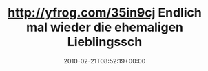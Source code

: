 ---
retweeted: false
source: <a href="http://twitter.com" rel="nofollow">Twitter Web Client</a>
entities:
  hashtags: []
  symbols: []
  user_mentions: []
  urls: []
display_text_range:
- '0'
- '109'
favorite_count: '0'
id_str: '9422455240'
truncated: false
retweet_count: '0'
id: '9422455240'
created_at: Sun Feb 21 08:52:19 +0000 2010
favorited: false
full_text: http://yfrog.com/35in9cj Endlich mal wieder die ehemaligen Lieblingsschuhe
  tragen. Noch aus Vor-Abi Zeiten...
lang: de
tags:
- pesos/twitter
date: '2010-02-21T08:52:19+00:00'
src: https://twitter.com/bascht/status/9422455240
original_url: https://twitter.com/bascht/status/9422455240
type: twitter_tweet
text: http://yfrog.com/35in9cj Endlich mal wieder die ehemaligen Lieblingsschuhe tragen.
  Noch aus Vor-Abi Zeiten...
title: http://yfrog.com/35in9cj Endlich mal wieder die ehemaligen Lieblingssch

---